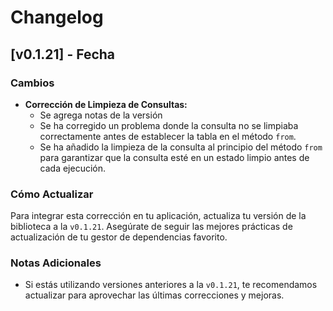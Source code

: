 # Changelog

## [v0.1.21] - Fecha

### Cambios

- **Corrección de Limpieza de Consultas:**
  - Se agrega notas de la versión
  - Se ha corregido un problema donde la consulta no se limpiaba correctamente antes de establecer la tabla en el método `from`.
  - Se ha añadido la limpieza de la consulta al principio del método `from` para garantizar que la consulta esté en un estado limpio antes de cada ejecución.

### Cómo Actualizar

Para integrar esta corrección en tu aplicación, actualiza tu versión de la biblioteca a la `v0.1.21`. Asegúrate de seguir las mejores prácticas de actualización de tu gestor de dependencias favorito.

### Notas Adicionales

- Si estás utilizando versiones anteriores a la `v0.1.21`, te recomendamos actualizar para aprovechar las últimas correcciones y mejoras.
